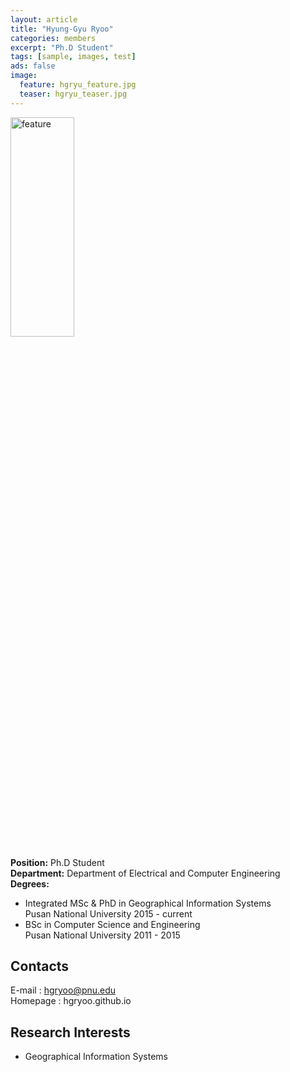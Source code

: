 ```yaml
---
layout: article
title: "Hyung-Gyu Ryoo"
categories: members
excerpt: "Ph.D Student"
tags: [sample, images, test]
ads: false
image:
  feature: hgryu_feature.jpg
  teaser: hgryu_teaser.jpg
---
```


<div><img style="width: 45%; height: 30%" src="{{ site.url }}/images/{{ page.image.feature }}" alt="feature" ></div>

**Position:** Ph.D Student <br/>
**Department:** Department of Electrical and Computer Engineering <br/>
**Degrees:** <br/>
* Integrated MSc & PhD in Geographical Information Systems <br/>
Pusan National University 2015 - current
* BSc in Computer Science and Engineering <br/>
Pusan National University 2011 - 2015

## Contacts

E-mail : hgryoo@pnu.edu <br/>
Homepage : hgryoo.github.io

## Research Interests

* Geographical Information Systems
